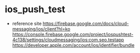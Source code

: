# ios_push_test

* reference site
https://firebase.google.com/docs/cloud-messaging/ios/client?hl=ko
https://console.firebase.google.com/project/iospushtest-4c138/settings/cloudmessaging/ios:com.seo.testapp
https://developer.apple.com/account/ios/identifier/bundle
